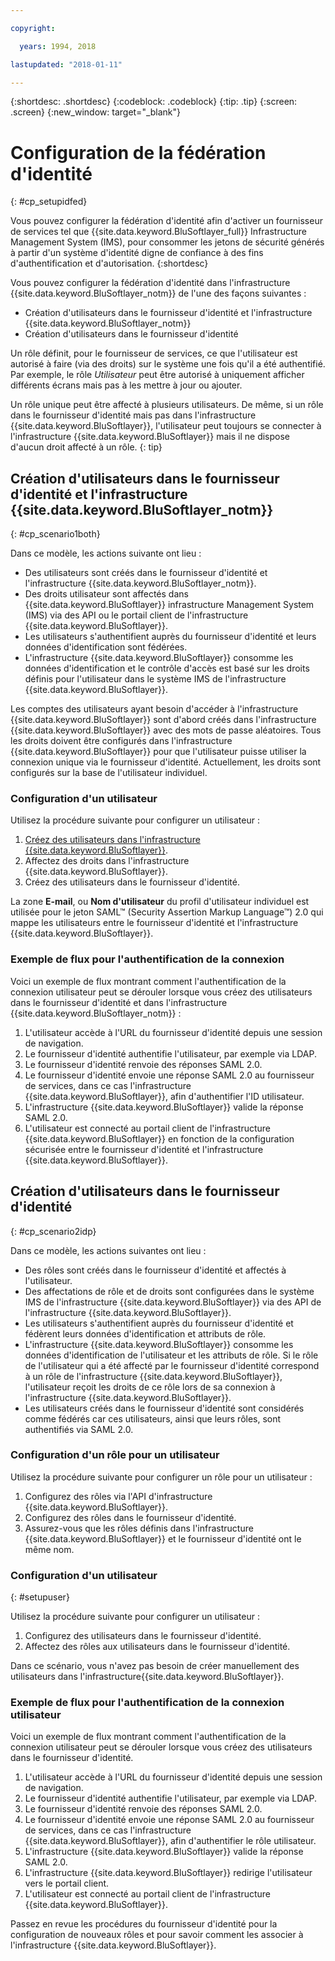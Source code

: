 ```yaml
---

copyright:

  years: 1994, 2018

lastupdated: "2018-01-11"

---
```


{:shortdesc: .shortdesc}
{:codeblock: .codeblock}
{:tip: .tip}
{:screen: .screen}
{:new_window: target="_blank"}

# Configuration de la fédération d'identité
{: #cp_setupidfed}

Vous pouvez configurer la fédération d'identité afin d'activer un fournisseur de services tel que {{site.data.keyword.BluSoftlayer_full}} Infrastructure Management System (IMS), pour consommer les jetons de sécurité générés à partir d'un système d'identité digne de confiance à des fins d'authentification et d'autorisation.
{:shortdesc}

Vous pouvez configurer la fédération d'identité dans l'infrastructure {{site.data.keyword.BluSoftlayer_notm}} de l'une des façons suivantes :
* Création d'utilisateurs dans le fournisseur d'identité et l'infrastructure {{site.data.keyword.BluSoftlayer_notm}}
* Création d'utilisateurs dans le fournisseur d'identité

Un rôle définit, pour le fournisseur de services, ce que l'utilisateur est autorisé à faire (via des droits) sur le système une fois qu'il a été authentifié. Par exemple, le rôle *Utilisateur* peut être autorisé à uniquement afficher différents écrans mais pas à les mettre à jour ou ajouter.

Un rôle unique peut être affecté à plusieurs utilisateurs. De même, si un rôle dans le fournisseur d'identité mais pas dans l'infrastructure {{site.data.keyword.BluSoftlayer}}, l'utilisateur peut toujours se connecter à l'infrastructure {{site.data.keyword.BluSoftlayer}} mais il ne dispose d'aucun droit affecté à un rôle.
{: tip}


## Création d'utilisateurs dans le fournisseur d'identité et l'infrastructure {{site.data.keyword.BluSoftlayer_notm}}
{: #cp_scenario1both}

Dans ce modèle, les actions suivante ont lieu :
* Des utilisateurs sont créés dans le fournisseur d'identité et l'infrastructure {{site.data.keyword.BluSoftlayer_notm}}.
* Des droits utilisateur sont affectés dans {{site.data.keyword.BluSoftlayer}} infrastructure Management System (IMS) via des API ou le portail client de l'infrastructure {{site.data.keyword.BluSoftlayer}}.
* Les utilisateurs s'authentifient auprès du fournisseur d'identité et leurs données d'identification sont fédérées.
* L'infrastructure {{site.data.keyword.BluSoftlayer}} consomme les données d'identification et le contrôle d'accès est basé sur les droits définis pour l'utilisateur dans le système IMS de l'infrastructure {{site.data.keyword.BluSoftlayer}}.

Les comptes des utilisateurs ayant besoin d'accéder à l'infrastructure {{site.data.keyword.BluSoftlayer}} sont d'abord créés dans l'infrastructure {{site.data.keyword.BluSoftlayer}} avec des mots de passe aléatoires. Tous les droits doivent être configurés dans l'infrastructure {{site.data.keyword.BluSoftlayer}} pour que l'utilisateur puisse utiliser la connexion unique via le fournisseur d'identité. Actuellement, les droits sont configurés sur la base de l'utilisateur individuel.

### Configuration d'un utilisateur
Utilisez la procédure suivante pour configurer un utilisateur :

1. [Créez des utilisateurs dans l'infrastructure {{site.data.keyword.BluSoftlayer}}](/docs/customer-portal/cpmanacctadduser.html#customerportal_addusertocpacct).
2. Affectez des droits dans l'infrastructure {{site.data.keyword.BluSoftlayer}}.
3. Créez des utilisateurs dans le fournisseur d'identité.

La zone **E-mail**, ou **Nom d'utilisateur** du profil d'utilisateur individuel est utilisée pour le jeton SAML&trade; (Security Assertion Markup Language&trade;) 2.0 qui mappe les utilisateurs entre le fournisseur d'identité et l'infrastructure {{site.data.keyword.BluSoftlayer}}.

### Exemple de flux pour l'authentification de la connexion
Voici un exemple de flux montrant comment l'authentification de la connexion utilisateur peut se dérouler lorsque vous créez des utilisateurs dans le fournisseur d'identité et dans l'infrastructure {{site.data.keyword.BluSoftlayer_notm}} :
1. L'utilisateur accède à l'URL du fournisseur d'identité depuis une session de navigation.
2. Le fournisseur d'identité authentifie l'utilisateur, par exemple via LDAP.
3. Le fournisseur d'identité renvoie des réponses SAML 2.0.
4. Le fournisseur d'identité envoie une réponse SAML 2.0 au fournisseur de services, dans ce cas l'infrastructure {{site.data.keyword.BluSoftlayer}}, afin d'authentifier l'ID utilisateur.
5. L'infrastructure {{site.data.keyword.BluSoftlayer}} valide la réponse SAML 2.0.
6. L'utilisateur est connecté au portail client de l'infrastructure {{site.data.keyword.BluSoftlayer}} en fonction de la configuration sécurisée entre le fournisseur d'identité et l'infrastructure {{site.data.keyword.BluSoftlayer}}.


## Création d'utilisateurs dans le fournisseur d'identité
{: #cp_scenario2idp}

Dans ce modèle, les actions suivantes ont lieu :
* Des rôles sont créés dans le fournisseur d'identité et affectés à l'utilisateur.
* Des affectations de rôle et de droits sont configurées dans le système IMS de l'infrastructure {{site.data.keyword.BluSoftlayer}} via des API de l'infrastructure {{site.data.keyword.BluSoftlayer}}.
* Les utilisateurs s'authentifient auprès du fournisseur d'identité et fédèrent leurs données d'identification et attributs de rôle.
* L'infrastructure {{site.data.keyword.BluSoftlayer}} consomme les données d'identification de l'utilisateur et les attributs de rôle. Si le rôle de l'utilisateur qui a été affecté par le fournisseur d'identité correspond à un rôle de l'infrastructure {{site.data.keyword.BluSoftlayer}}, l'utilisateur reçoit les droits de ce rôle lors de sa connexion à l'infrastructure {{site.data.keyword.BluSoftlayer}}.
* Les utilisateurs créés dans le fournisseur d'identité sont considérés comme fédérés car ces utilisateurs, ainsi que leurs rôles, sont authentifiés via SAML 2.0.

### Configuration d'un rôle pour un utilisateur
Utilisez la procédure suivante pour configurer un rôle pour un utilisateur :

1. Configurez des rôles via l'API d'infrastructure {{site.data.keyword.BluSoftlayer}}.
2. Configurez des rôles dans le fournisseur d'identité.
3. Assurez-vous que les rôles définis dans l'infrastructure {{site.data.keyword.BluSoftlayer}} et le fournisseur d'identité ont le même nom.

### Configuration d'un utilisateur
{: #setupuser}

Utilisez la procédure suivante pour configurer un utilisateur :

1. Configurez des utilisateurs dans le fournisseur d'identité.
2. Affectez des rôles aux utilisateurs dans le fournisseur d'identité.

Dans ce scénario, vous n'avez pas besoin de créer manuellement des utilisateurs dans l'infrastructure{{site.data.keyword.BluSoftlayer}}.

### Exemple de flux pour l'authentification de la connexion utilisateur
Voici un exemple de flux montrant comment l'authentification de la connexion utilisateur peut se dérouler lorsque vous créez des utilisateurs dans le fournisseur d'identité.
1. L'utilisateur accède à l'URL du fournisseur d'identité depuis une session de navigation.
2. Le fournisseur d'identité authentifie l'utilisateur, par exemple via LDAP.
3. Le fournisseur d'identité renvoie des réponses SAML 2.0.
4. Le fournisseur d'identité envoie une réponse SAML 2.0 au fournisseur de services, dans ce cas l'infrastructure {{site.data.keyword.BluSoftlayer}}, afin d'authentifier le rôle utilisateur.
5. L'infrastructure {{site.data.keyword.BluSoftlayer}} valide la réponse SAML 2.0.
6. L'infrastructure {{site.data.keyword.BluSoftlayer}} redirige l'utilisateur vers le portail client.
7. L'utilisateur est connecté au portail client de l'infrastructure {{site.data.keyword.BluSoftlayer}}.

Passez en revue les procédures du fournisseur d'identité pour la configuration de nouveaux rôles et pour savoir comment les associer à l'infrastructure {{site.data.keyword.BluSoftlayer}}.
